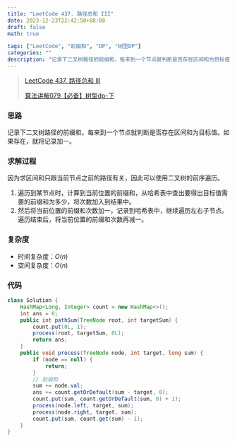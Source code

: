 ```yaml
---
title: "LeetCode 437. 路径总和 III"
date: 2023-12-23T22:42:50+08:00
draft: false
math: true

tags: ["LeetCode", "前缀和", "DP", "树型DP"]
categories: ""
description: "记录下二叉树路径的前缀和，每来到一个节点就判断是否存在区间和为目标值。如果存在，就将记录加一。"
---
```


> [LeetCode 437. 路径总和 III](https://leetcode.cn/problems/path-sum-iii/)
> 
> [算法讲解079【必备】树型dp-下](https://www.bilibili.com/video/BV1ae411f7AC/)

### 思路

记录下二叉树路径的前缀和，每来到一个节点就判断是否存在区间和为目标值。如果存在，就将记录加一。

### 求解过程

因为求区间和只跟当前节点之前的路径有关，因此可以使用二叉树的前序遍历。

1. 遍历到某节点时，计算到当前位置的前缀和，从哈希表中查出要得出目标值需要的前缀和为多少，将次数加入到结果中。
2. 然后将当前位置的前缀和次数加一，记录到哈希表中，继续遍历左右子节点。遍历结束后，将当前位置的前缀和次数再减一。

### 复杂度

- 时间复杂度：$O(n)$
- 空间复杂度：$O(n)$

### 代码

```java
class Solution {
    HashMap<Long, Integer> count = new HashMap<>();
    int ans = 0;
    public int pathSum(TreeNode root, int targetSum) {
        count.put(0L, 1);
        process(root, targetSum, 0L);
        return ans;
    }
    public void process(TreeNode node, int target, long sum) {
        if (node == null) {
            return;
        }
        // 前缀和
        sum += node.val;
        ans += count.getOrDefault(sum - target, 0);
        count.put(sum, count.getOrDefault(sum, 0) + 1);
        process(node.left, target, sum);
        process(node.right, target, sum);
        count.put(sum, count.get(sum) - 1);
    }
}
```